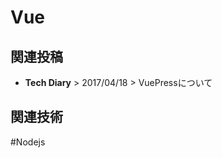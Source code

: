 # Vue

## 関連投稿
* <router-link to="/diary/#vuepress%E3%81%AB%E3%81%A4%E3%81%84%E3%81%A6"><b>Tech Diary</b> &gt; 2017/04/18 &gt; VuePressについて</router-link>

## 関連技術
#Nodejs
